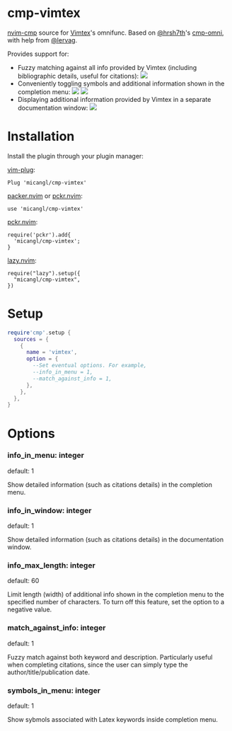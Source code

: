 # cmp-vimtex

[nvim-cmp](https://github.com/hrsh7th/nvim-cmp) source for [Vimtex](https://github.com/lervag/vimtex)'s omnifunc.
Based on [@hrsh7th](https://github.com/hrsh7th)'s [cmp-omni](https://github.com/hrsh7th/cmp-omni), with help from [@lervag](https://github.com/lervag).

Provides support for:
- Fuzzy matching against all info provided by Vimtex (including bibliographic details, useful for citations):
  ![](https://github.com/micangl/cmp-vimtex/assets/142919381/4887b19b-d08d-44e3-9b29-22e91a3a1728)
- Conveniently toggling symbols and additional information shown in the completion menu:
  ![](https://github.com/micangl/cmp-vimtex/assets/142919381/fc167389-134d-4a7c-b083-2c9eafe98891)
  ![](https://github.com/micangl/cmp-vimtex/assets/142919381/daa3c5b3-b3a7-46d4-a3e6-427b9d4371de)
- Displaying additional information provided by Vimtex in a separate documentation window:
  ![](https://github.com/micangl/cmp-vimtex/assets/142919381/eb3d8605-037c-4d0e-bd59-6144d428db1b)

# Installation

Install the plugin through your plugin manager:

[vim-plug](https://github.com/junegunn/vim-plug):
```
Plug 'micangl/cmp-vimtex'
```

[packer.nvim](https://github.com/wbthomason/packer.nvim) or [pckr.nvim](https://github.com/lewis6991/pckr.nvim):
```
use 'micangl/cmp-vimtex'
```

[pckr.nvim](https://github.com/lewis6991/pckr.nvim):
```
require('pckr').add{
  'micangl/cmp-vimtex';
}
```

[lazy.nvim](https://github.com/folke/lazy.nvim):
```
require("lazy").setup({
  "micangl/cmp-vimtex",
})
```

# Setup

```lua
require'cmp'.setup {
  sources = {
    {
      name = 'vimtex',
      option = {
        --Set eventual options. For example,
        --info_in_menu = 1,
        --match_against_info = 1,
      },
    },
  },
}
```

# Options

### info_in_menu: integer
default: 1

Show detailed information (such as citations details) in the completion menu.

### info_in_window: integer
default: 1

Show detailed information (such as citations details) in the documentation window.

### info_max_length: integer
default: 60

Limit length (width) of additional info shown in the completion menu to the specified number of characters.
To turn off this feature, set the option to a negative value.

### match_against_info: integer
default: 1

Fuzzy match against both keyword and description.
Particularly useful when completing citations, since the user can simply type the author/title/publication date.

### symbols_in_menu: integer
default: 1

Show sybmols associated with Latex keywords inside completion menu.
